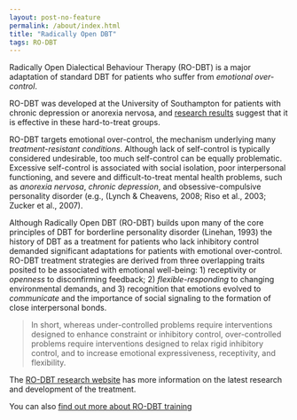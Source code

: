 ```yaml
---
layout: post-no-feature
permalink: /about/index.html
title: "Radically Open DBT"
tags: RO-DBT
---
```





Radically Open Dialectical Behaviour Therapy (RO-DBT) is a major adaptation of standard DBT for patients who suffer from *emotional over-control*.

RO-DBT was developed at the University of Southampton for patients with chronic depression or anorexia nervosa, and [research results](http://www.radical-openness.com/research.html) suggest that it is effective in these hard-to-treat groups.

RO-DBT targets emotional over-control, the mechanism underlying many *treatment-resistant conditions*. Although lack of self-control is typically considered undesirable, too much self-control can be equally problematic. Excessive self-control is associated with social isolation, poor interpersonal functioning, and severe and difficult-to-treat mental health problems, such as *anorexia nervosa*, *chronic depression*, and obsessive-compulsive personality disorder (e.g., (Lynch & Cheavens, 2008; Riso et al., 2003; Zucker et al., 2007).

Although Radically Open DBT (RO-DBT) builds upon many of the core principles of DBT for borderline personality disorder (Linehan, 1993) the history of DBT as a treatment for patients who lack inhibitory control demanded significant adaptations for patients with emotional over-control.  RO-DBT treatment strategies  are derived from three overlapping traits posited to be associated with emotional well-being: 1) receptivity or *openness* to disconfirming feedback; 2) *flexible-responding* to changing environmental demands, and 3) recognition that emotions evolved to *communicate* and the importance of social signaling to the formation of close interpersonal bonds.

> In short, whereas under-controlled problems require interventions designed to enhance constraint or inhibitory control, over-controlled problems require interventions designed to relax rigid inhibitory control, and to increase emotional expressiveness, receptivity, and flexibility.


The [RO-DBT research website](http://www.radical-openness.com) has more information on the latest research and development of the treatment.

You can also [find out more about RO-DBT training](/events/)
